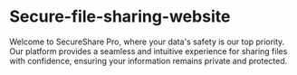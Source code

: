 # Secure-file-sharing-website
 Welcome to SecureShare Pro, where your data's safety is our top priority. Our platform provides a seamless and intuitive experience for sharing files with confidence, ensuring your information remains private and protected.
